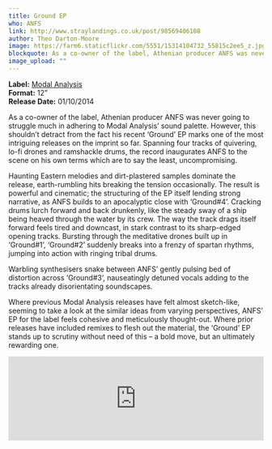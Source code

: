 ```yaml
---
title: Ground EP
who: ANFS
link: http://www.straylandings.co.uk/post/98569406108
author: Theo Darton-Moore
image: https://farm6.staticflickr.com/5551/15314104732_55815c2ee5_z.jpg
blockquote: As a co-owner of the label, Athenian producer ANFS was never going to struggle much in adhering to Modal Analysis’ sound palette. However, this shouldn’t detract from the fact his recent ‘Ground’ EP marks one of the most intriguing releases on the imprint so far. Spanning four tracks of quivering, lo-fi drones and ramshackle drums, the record inaugurates ANFS to the scene on his own terms which are to say the least, uncompromising.
image_upload: ""
---
```

**Label:** [Modal Analysis](https://soundcloud.com/modal-analysis)
<br>**Format:** 12”
<br>**Release Date:** 01/10/2014

As a co-owner of the label, Athenian producer ANFS was never going to struggle much in adhering to Modal Analysis’ sound palette. However, this shouldn’t detract from the fact his recent ‘Ground’ EP marks one of the most intriguing releases on the imprint so far. Spanning four tracks of quivering, lo-fi drones and ramshackle drums, the record inaugurates ANFS to the scene on his own terms which are to say the least, uncompromising.

Haunting Eastern melodies and dirt-plastered samples dominate the release, earth-rumbling hits breaking the tension occasionally. The result is powerful and cinematic; the structuring of the EP itself lending strong narrative, as ANFS builds to an apocalyptic close with ‘Ground#4’. Cracking drums lurch forward and back drunkenly, like the steady sway of a ship being heaved through the water by its crew. The way the track drags itself forward feels tired and downcast, in stark contrast to its sharp-edged opening tracks. Bursting through the meditative drones built up in ‘Ground#1’, ‘Ground#2’ suddenly breaks into a frenzy of spartan rhythms, jumping into action with ringing tribal drums.

Warbling synthesisers snake between ANFS’ gently pulsing bed of distortion across ‘Ground#3’, nauseatingly detuned vocals adding to the tracks already disorientating soundscapes.

Where previous Modal Analysis releases have felt almost sketch-like, seeming to take a look at the similar ideas from varying perspectives, ANFS’ EP for the label feels cohesive and meticulously thought-out. Where prior releases have included remixes to flesh out the material, the ‘Ground’ EP stands up to scrutiny without need of this – a bold move, but an ultimately rewarding one.

<iframe src="https://w.soundcloud.com/player/?url=https%3A//api.soundcloud.com/tracks/163966213&color=ff5500&auto_play=false&hide_related=false&show_comments=true&show_user=true&show_reposts=false" width="100%" height="166" frameborder="no"></iframe>